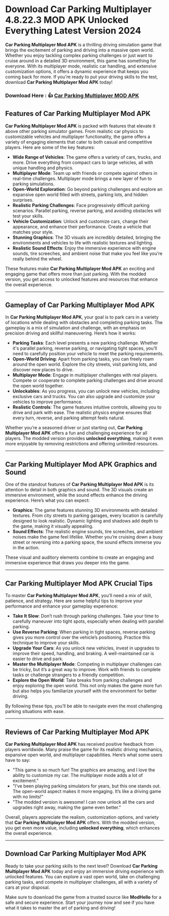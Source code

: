 # Download Car Parking Multiplayer 4.8.22.3 MOD APK Unlocked Everything Latest Version 2024

**Car Parking Multiplayer Mod APK** is a thrilling driving simulation game that brings the excitement of parking and driving into a massive open world. Whether you enjoy tackling complex parking challenges or just want to cruise around in a detailed 3D environment, this game has something for everyone. With its multiplayer mode, realistic car handling, and extensive customization options, it offers a dynamic experience that keeps you coming back for more. If you're ready to put your driving skills to the test, download **Car Parking Multiplayer Mod APK** today!

### Download Here : 👍 [Car Parking Multiplayer MOD APK](https://modhello.com/car-parking-multiplayer/)

## Features of Car Parking Multiplayer Mod APK

**Car Parking Multiplayer Mod APK** is packed with features that elevate it above other parking simulator games. From realistic car physics to customizable vehicles and multiplayer functionality, the game offers a variety of engaging elements that cater to both casual and competitive players. Here are some of the key features:

- **Wide Range of Vehicles**: The game offers a variety of cars, trucks, and more. Drive everything from compact cars to large vehicles, all with unique handling and physics.
- **Multiplayer Mode**: Team up with friends or compete against others in real-time challenges. Multiplayer mode brings a new layer of fun to parking simulations.
- **Open-World Exploration**: Go beyond parking challenges and explore an expansive open world filled with streets, parking lots, and hidden surprises.
- **Realistic Parking Challenges**: Face progressively difficult parking scenarios. Parallel parking, reverse parking, and avoiding obstacles will test your skills.
- **Vehicle Customization**: Unlock and customize cars, change their appearance, and enhance their performance. Create a vehicle that matches your style.
- **Stunning Graphics**: The 3D visuals are incredibly detailed, bringing the environments and vehicles to life with realistic textures and lighting.
- **Realistic Sound Effects**: Enjoy the immersive experience with engine sounds, tire screeches, and ambient noise that make you feel like you’re really behind the wheel.

These features make **Car Parking Multiplayer Mod APK** an exciting and engaging game that offers more than just parking. With the modded version, you get access to unlocked features and resources that enhance the overall experience.

---

## Gameplay of Car Parking Multiplayer Mod APK

In **Car Parking Multiplayer Mod APK**, your goal is to park cars in a variety of locations while dealing with obstacles and completing parking tasks. The gameplay is a mix of simulation and challenge, with an emphasis on precision driving and skillful maneuvering. Here’s how it works:

- **Parking Tasks**: Each level presents a new parking challenge. Whether it's parallel parking, reverse parking, or navigating tight spaces, you’ll need to carefully position your vehicle to meet the parking requirements.
- **Open-World Driving**: Apart from parking tasks, you can freely roam around the open world. Explore the city streets, visit parking lots, and discover new places to drive.
- **Multiplayer Mode**: Engage in multiplayer challenges with real players. Compete or cooperate to complete parking challenges and drive around the open world together.
- **Unlockables**: As you progress, you can unlock new vehicles, including exclusive cars and trucks. You can also upgrade and customize your vehicles to improve performance.
- **Realistic Controls**: The game features intuitive controls, allowing you to drive and park with ease. The realistic physics engine ensures that every turn, reverse, and parking attempt feels natural.

Whether you’re a seasoned driver or just starting out, **Car Parking Multiplayer Mod APK** offers a fun and challenging experience for all players. The modded version provides **unlocked everything**, making it even more enjoyable by removing restrictions and offering unlimited resources.

---

## Car Parking Multiplayer Mod APK Graphics and Sound

One of the standout features of **Car Parking Multiplayer Mod APK** is its attention to detail in both graphics and sound. The 3D visuals create an immersive environment, while the sound effects enhance the driving experience. Here’s what you can expect:

- **Graphics**: The game features stunning 3D environments with detailed textures. From city streets to parking garages, every location is carefully designed to look realistic. Dynamic lighting and shadows add depth to the game, making it visually appealing.
- **Sound Effects**: The realistic engine sounds, tire screeches, and ambient noises make the game feel lifelike. Whether you’re cruising down a busy street or reversing into a parking space, the sound effects immerse you in the action.

These visual and auditory elements combine to create an engaging and immersive experience that draws you deeper into the game.

---

## Car Parking Multiplayer Mod APK Crucial Tips

To master **Car Parking Multiplayer Mod APK**, you’ll need a mix of skill, patience, and strategy. Here are some helpful tips to improve your performance and enhance your gameplay experience:

- **Take It Slow**: Don’t rush through parking challenges. Take your time to carefully maneuver into tight spots, especially when dealing with parallel parking.
- **Use Reverse Parking**: When parking in tight spaces, reverse parking gives you more control over the vehicle’s positioning. Practice this technique to improve your skills.
- **Upgrade Your Cars**: As you unlock new vehicles, invest in upgrades to improve their speed, handling, and braking. A well-maintained car is easier to drive and park.
- **Master the Multiplayer Mode**: Competing in multiplayer challenges can be tricky, but it’s a great way to improve. Work with friends to complete tasks or challenge strangers to a friendly competition.
- **Explore the Open World**: Take breaks from parking challenges and enjoy exploring the open world. This not only makes the game more fun but also helps you familiarize yourself with the environment for better driving.

By following these tips, you’ll be able to navigate even the most challenging parking situations with ease.

---

## Reviews of Car Parking Multiplayer Mod APK

**Car Parking Multiplayer Mod APK** has received positive feedback from players worldwide. Many praise the game for its realistic driving mechanics, expansive open world, and multiplayer capabilities. Here’s what some users have to say:

- "This game is so much fun! The graphics are amazing, and I love the ability to customize my car. The multiplayer mode adds a lot of excitement."
- "I’ve been playing parking simulators for years, but this one stands out. The open-world aspect makes it more engaging. It’s like a driving game with no limits!"
- "The modded version is awesome! I can now unlock all the cars and upgrades right away, making the game even better."

Overall, players appreciate the realism, customization options, and variety that **Car Parking Multiplayer Mod APK** offers. With the modded version, you get even more value, including **unlocked everything**, which enhances the overall experience.

---

## Download Car Parking Multiplayer Mod APK

Ready to take your parking skills to the next level? Download **Car Parking Multiplayer Mod APK** today and enjoy an immersive driving experience with unlocked features. You can explore a vast open world, take on challenging parking tasks, and compete in multiplayer challenges, all with a variety of cars at your disposal. 

Make sure to download the game from a trusted source like **ModHello** for a safe and secure experience. Start your journey now and see if you have what it takes to master the art of parking and driving!

